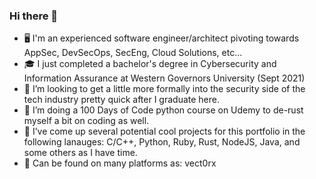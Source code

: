 ### Hi there 👋
- 🖥️ I'm an experienced software engineer/architect pivoting towards AppSec, DevSecOps, SecEng, Cloud Solutions, etc...
- 🎓 I just completed a bachelor's degree in Cybersecurity and Information Assurance at Western Governors University (Sept 2021)
- 🤔 I’m looking to get a little more formally into the security side of the tech industry pretty quick after I graduate here.
- 🌱 I’m doing a 100 Days of Code python course on Udemy to de-rust myself a bit on coding as well.
- 🔭 I’ve come up several potential cool projects for this portfolio in the following lanauges: C/C++, Python, Ruby, Rust, NodeJS, Java, and some others as I have time.
- 💬 Can be found on many platforms as: vect0rx
